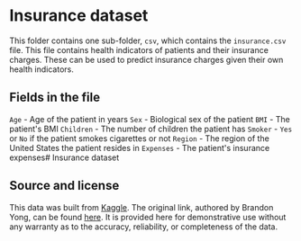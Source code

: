 # Insurance dataset

This folder contains one sub-folder, `csv`, which contains the `insurance.csv` file.  This file contains health indicators of patients and their insurance charges.  These can be used to predict insurance charges given their own health indicators.

## Fields in the file

`Age` - Age of the patient in years
`Sex` - Biological sex of the patient
`BMI` - The patient's BMI
`Children` - The number of children the patient has
`Smoker` - `Yes` or `No` if the patient smokes cigarettes or not
`Region` - The region of the United States the patient resides in
`Expenses` - The patient's insurance expenses# Insurance dataset

## Source and license

This data was built from [Kaggle](https://kaggle.com).  The original link, authored by Brandon Yong, can be found [here](https://www.kaggle.com/brandonyongys/insurance-charges/notebook#Basic-data-information).  It is provided here for demonstrative use without any warranty as to the accuracy, reliability, or completeness of the data.

